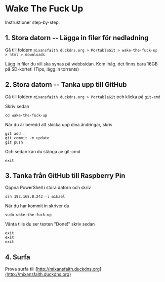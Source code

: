 # Wake The Fuck Up

Instruktioner step-by-step.

## 1. Stora datorn -- Lägga in filer för nedladning

Gå till foldern `mixansfaith.duckdns.org > PortableGit > wake-the-fuck-up > html > downloads`

Lägg in filer du vill ska synas på webbsidan. Kom ihåg, det finns bara 16GB på SD-kortet! (Tips, lägg in torrents)

## 2. Stora datorn -- Tanka upp till GitHub

Gå till foldern `mixansfaith.duckdns.org > PortableGit` och klicka på `git-cmd`

Skriv sedan

	cd wake-the-fuck-up

När du är beredd att skicka upp dina ändringar, skriv

	git add .
	git commit -m update
	git push

Och sedan kan du stänga av git-cmd

	exit

## 3. Tanka från GitHub till Raspberry Pin

Öppna PowerShell i stora datorn och skriv

	ssh 192.168.0.243 -l mikael

När du har kommit in skriver du

	sudo wake-the-fuck-up

Vänta tills du ser texten "Done!" skriv sedan

	exit
	exit
	exit

## 4. Surfa

Prova surfa till  [http://mixansfaith.duckdns.org](http://mixansfaith.duckdns.org)


